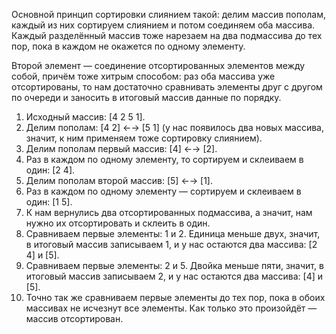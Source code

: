 Основной принцип сортировки слиянием такой: делим массив пополам, каждый из них сортируем слиянием и потом соединяем оба массива. Каждый разделённый массив тоже нарезаем на два подмассива до тех пор, пока в каждом не окажется по одному элементу.

Второй элемент — соединение отсортированных элементов между собой, причём тоже хитрым способом: раз оба массива уже отсортированы, то нам достаточно сравнивать элементы друг с другом по очереди и заносить в итоговый массив данные по порядку.

1. Исходный массив: [4 2 5 1].
2. Делим пополам: [4 2] ←→ [5 1] (у нас появилось два новых массива, значит, к ним применяем тоже сортировку слиянием).
3. Делим пополам первый массив: [4] ←→ [2].
4. Раз в каждом по одному элементу, то сортируем и склеиваем в один: [2 4].
5. Делим пополам второй массив: [5] ←→ [1].
6. Раз в каждом по одному элементу — сортируем и склеиваем в один: [1 5].
7. К нам вернулись два отсортированных подмассива, а значит, нам нужно их отсортировать и склеить в один.
8. Сравниваем первые элементы: 1 и 2. Единица меньше двух, значит, в итоговый массив записываем 1, и у нас остаются два массива: [2 4] и [5].
9. Сравниваем первые элементы: 2 и 5. Двойка меньше пяти, значит, в итоговый массив записываем 2, и у нас остаются два массива: [4] и [5].
10. Точно так же сравниваем первые элементы до тех пор, пока в обоих массивах не исчезнут все элементы. Как только это произойдёт — массив отсортирован.